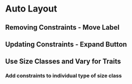 # Auto Layout

## Removing Constraints - Move Label

## Updating Constraints - Expand Button

## Use Size Classes and Vary for Traits
### Add constraints to individual type of size class
